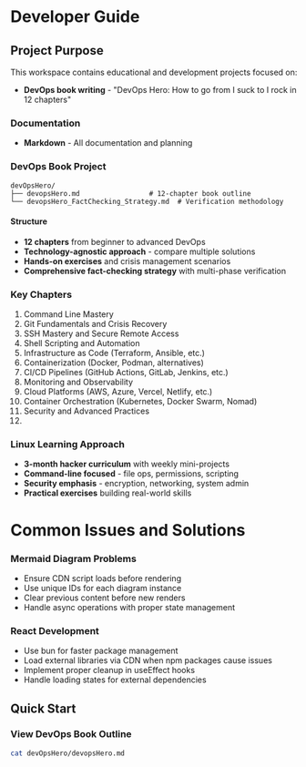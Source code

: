 # Developer Guide

## Project Purpose

This workspace contains educational and development projects focused on:
- **DevOps book writing** - "DevOps Hero: How to go from I suck to I rock in 12 chapters"

### Documentation
- **Markdown** - All documentation and planning


### DevOps Book Project
```
devOpsHero/
├── devopsHero.md                 # 12-chapter book outline
└── devopsHero_FactChecking_Strategy.md  # Verification methodology
```

#### Structure
- **12 chapters** from beginner to advanced DevOps
- **Technology-agnostic approach** - compare multiple solutions  
- **Hands-on exercises** and crisis management scenarios
- **Comprehensive fact-checking strategy** with multi-phase verification

### Key Chapters
1. Command Line Mastery
2. Git Fundamentals and Crisis Recovery  
3. SSH Mastery and Secure Remote Access
4. Shell Scripting and Automation
5. Infrastructure as Code (Terraform, Ansible, etc.)
6. Containerization (Docker, Podman, alternatives)
7. CI/CD Pipelines (GitHub Actions, GitLab, Jenkins, etc.)
8. Monitoring and Observability
9. Cloud Platforms (AWS, Azure, Vercel, Netlify, etc.)
10. Container Orchestration (Kubernetes, Docker Swarm, Nomad)
11. Security and Advanced Practices
12.



### Linux Learning Approach
- **3-month hacker curriculum** with weekly mini-projects
- **Command-line focused** - file ops, permissions, scripting
- **Security emphasis** - encryption, networking, system admin
- **Practical exercises** building real-world skills

# Common Issues and Solutions

### Mermaid Diagram Problems
- Ensure CDN script loads before rendering
- Use unique IDs for each diagram instance
- Clear previous content before new renders
- Handle async operations with proper state management

### React Development
- Use bun for faster package management
- Load external libraries via CDN when npm packages cause issues
- Implement proper cleanup in useEffect hooks
- Handle loading states for external dependencies

## Quick Start



### View DevOps Book Outline
```bash
cat devOpsHero/devopsHero.md
```

